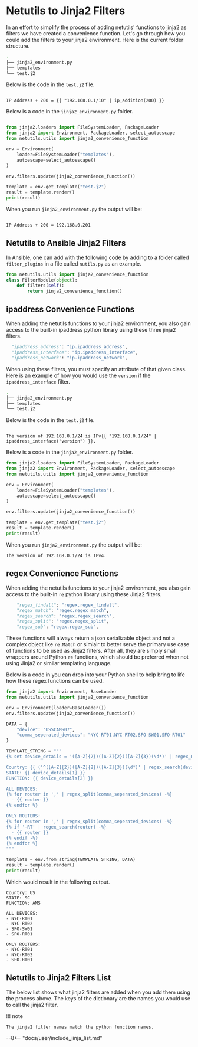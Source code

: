 # Netutils to Jinja2 Filters

In an effort to simplify the process of adding netutils' functions to jinja2 as filters we have created a convenience function. Let's go through how you could add the filters to your jinja2 environment.
Here is the current folder structure.

```bash
.
├── jinja2_environment.py
├── templates
└── test.j2
```

Below is the code in the `test.j2` file.

```jinja

IP Address + 200 = {{ "192.168.0.1/10" | ip_addition(200) }}

```
Below is a code in the `jinja2_environment.py` folder.

```python

from jinja2.loaders import FileSystemLoader, PackageLoader
from jinja2 import Environment, PackageLoader, select_autoescape
from netutils.utils import jinja2_convenience_function

env = Environment(
    loader=FileSystemLoader("templates"),
    autoescape=select_autoescape()
)

env.filters.update(jinja2_convenience_function())

template = env.get_template("test.j2")
result = template.render()
print(result)
```

When you run `jinja2_environment.py` the output will be:

```text

IP Address + 200 = 192.168.0.201

```

## Netutils to Ansible Jinja2 Filters

In Ansible, one can add with the following code by adding to a folder called `filter_plugins` in a file called `nutils.py` as an example.

```python
from netutils.utils import jinja2_convenience_function
class FilterModule(object):
    def filters(self):
        return jinja2_convenience_function()
```

## ipaddress Convenience Functions

When adding the netutils functions to your jinja2 environment, you also gain access to the built-in ipaddress python library using these three jinja2 filters.

```python
  "ipaddress_address": "ip.ipaddress_address",
  "ipaddress_interface": "ip.ipaddress_interface",
  "ipaddress_network": "ip.ipaddress_network",
```

When using these filters, you must specify an attribute of that given class. Here is an example of how you would use the `version` if the `ipaddress_interface` filter.

```bash
.
├── jinja2_environment.py
├── templates
└── test.j2
```

Below is the code in the `test.j2` file.

```jinja

The version of 192.168.0.1/24 is IPv{{ "192.168.0.1/24" | ipaddress_interface("version") }}.

```

Below is a code in the `jinja2_environment.py` folder.

```python
from jinja2.loaders import FileSystemLoader, PackageLoader
from jinja2 import Environment, PackageLoader, select_autoescape
from netutils.utils import jinja2_convenience_function

env = Environment(
    loader=FileSystemLoader("templates"),
    autoescape=select_autoescape()
)

env.filters.update(jinja2_convenience_function())

template = env.get_template("test.j2")
result = template.render()
print(result)
```

When you run `jinja2_environment.py` the output will be:

```text
The version of 192.168.0.1/24 is IPv4.
```

## regex Convenience Functions

When adding the netutils functions to your jinja2 environment, you also gain access to the built-in `re` python library using these Jinja2 filters.

```python
    "regex_findall": "regex.regex_findall",
    "regex_match": "regex.regex_match",
    "regex_search": "regex.regex_search",
    "regex_split": "regex.regex_split",
    "regex_sub": "regex.regex_sub",
```

These functions will always return a json serializable object and not a complex object like `re.Match` or simialr to better serve the primary use case of functions to be used as Jinja2 filters. After all, they are simply small wrappers around Python `re` functions, which should be preferred when not using Jinja2 or similar templating language.

Below is a code in you can drop into your Python shell to help bring to life how these regex functions can be used.

```python
from jinja2 import Environment, BaseLoader
from netutils.utils import jinja2_convenience_function

env = Environment(loader=BaseLoader())
env.filters.update(jinja2_convenience_function())

DATA = {
    "device": "USSCAMS07", 
    "comma_seperated_devices": "NYC-RT01,NYC-RT02,SFO-SW01,SFO-RT01"
}

TEMPLATE_STRING = """
{% set device_details = '([A-Z]{2})([A-Z]{2})([A-Z]{3})(\d*)' | regex_match(device) %}

Country: {{ ('^([A-Z]{2})([A-Z]{2})([A-Z]{3})(\d*)' | regex_search(device))[0] }}
STATE: {{ device_details[1] }}
FUNCTION: {{ device_details[2] }}

ALL DEVICES:
{% for router in ',' | regex_split(comma_seperated_devices) -%}
  - {{ router }}
{% endfor %}

ONLY ROUTERS:
{% for router in ',' | regex_split(comma_seperated_devices) -%}
{% if '-RT' | regex_search(router) -%}
  - {{ router }}
{% endif -%}
{% endfor %}
"""

template = env.from_string(TEMPLATE_STRING, DATA)
result = template.render()
print(result)
```

Which would result in the following output.

```text
Country: US
STATE: SC
FUNCTION: AMS

ALL DEVICES:
- NYC-RT01
- NYC-RT02
- SFO-SW01
- SFO-RT01

ONLY ROUTERS:
- NYC-RT01
- NYC-RT02
- SFO-RT01
```

## Netutils to Jinja2 Filters List


The below list shows what jinja2 filters are added when you add them using the process above. The keys of the dictionary are the names you would use to call the jinja2 filter.

!!! note

    The jinja2 filter names match the python function names.

--8<-- "docs/user/include_jinja_list.md"